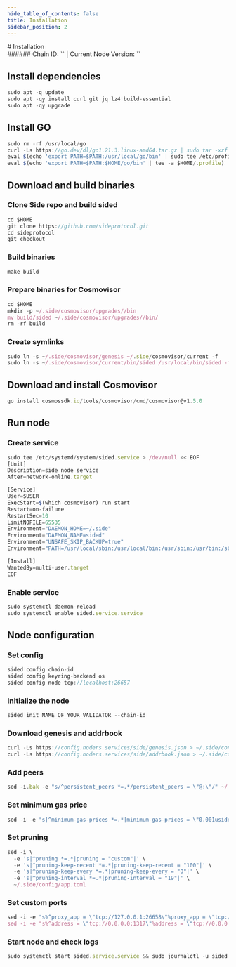 ```yaml
---
hide_table_of_contents: false
title: Installation
sidebar_position: 2
---
```


<div class="h1-with-icon icon-side">
# Installation
</div>
###### Chain ID: `` | Current Node Version: ``

## Install dependencies

```js
sudo apt -q update
sudo apt -qy install curl git jq lz4 build-essential
sudo apt -qy upgrade
```

## Install GO
```js
sudo rm -rf /usr/local/go
curl -Ls https://go.dev/dl/go1.21.3.linux-amd64.tar.gz | sudo tar -xzf - -C /usr/local
eval $(echo 'export PATH=$PATH:/usr/local/go/bin' | sudo tee /etc/profile.d/golang.sh)
eval $(echo 'export PATH=$PATH:$HOME/go/bin' | tee -a $HOME/.profile)
```

## Download and build binaries
### Clone Side repo and build sided 
```js
cd $HOME
git clone https://github.com/sideprotocol.git
cd sideprotocol
git checkout 
```

### Build binaries
```js
make build
```
### Prepare binaries for Cosmovisor
```js
cd $HOME
mkdir -p ~/.side/cosmovisor/upgrades//bin
mv build/sided ~/.side/cosmovisor/upgrades//bin/
rm -rf build
```

### Create symlinks
```js
sudo ln -s ~/.side/cosmovisor/genesis ~/.side/cosmovisor/current -f
sudo ln -s ~/.side/cosmovisor/current/bin/sided /usr/local/bin/sided -f
```

## Download and install Cosmovisor
```js
go install cosmossdk.io/tools/cosmovisor/cmd/cosmovisor@v1.5.0
```

## Run node
### Create service
```js
sudo tee /etc/systemd/system/sided.service > /dev/null << EOF
[Unit]
Description=side node service
After=network-online.target

[Service]
User=$USER
ExecStart=$(which cosmovisor) run start
Restart=on-failure
RestartSec=10
LimitNOFILE=65535
Environment="DAEMON_HOME=~/.side"
Environment="DAEMON_NAME=sided"
Environment="UNSAFE_SKIP_BACKUP=true"
Environment="PATH=/usr/local/sbin:/usr/local/bin:/usr/sbin:/usr/bin:/sbin:/bin:/usr/games:/usr/local/games:/snap/bin:~/.side/cosmovisor/current/bin"

[Install]
WantedBy=multi-user.target
EOF
```

### Enable service
```js
sudo systemctl daemon-reload
sudo systemctl enable sided.service.service
```

## Node configuration
### Set config
```js
sided config chain-id 
sided config keyring-backend os
sided config node tcp://localhost:26657
```

### Initialize the node
```js
sided init NAME_OF_YOUR_VALIDATOR --chain-id 
```

### Download genesis and addrbook
```js
curl -Ls https://config.noders.services/side/genesis.json > ~/.side/config/genesis.json
curl -Ls https://config.noders.services/side/addrbook.json > ~/.side/config/addrbook.json
```
### Add peers
```js
sed -i.bak -e "s/^persistent_peers *=.*/persistent_peers = \"@:\"/" ~/.side/config/config.toml
```

### Set minimum gas price
```js
sed -i -e "s|^minimum-gas-prices *=.*|minimum-gas-prices = \"0.001uside\"|" ~/.side/config/app.toml
```
### Set pruning
```js
sed -i \
  -e 's|^pruning *=.*|pruning = "custom"|' \
  -e 's|^pruning-keep-recent *=.*|pruning-keep-recent = "100"|' \
  -e 's|^pruning-keep-every *=.*|pruning-keep-every = "0"|' \
  -e 's|^pruning-interval *=.*|pruning-interval = "19"|' \
  ~/.side/config/app.toml
```

### Set custom ports
```js
sed -i -e "s%^proxy_app = \"tcp://127.0.0.1:26658\"%proxy_app = \"tcp://127.0.0.1:14758\"%; s%^laddr = \"tcp://127.0.0.1:26657\"%laddr = \"tcp://127.0.0.1:14757\"%; s%^pprof_laddr = \"localhost:6060\"%pprof_laddr = \"localhost:14760\"%; s%^laddr = \"tcp://0.0.0.0:26656\"%laddr = \"tcp://0.0.0.0:14756\"%; s%^prometheus_listen_addr = \":26660\"%prometheus_listen_addr = \":14766\"%" ~/.side/config/config.toml
sed -i -e "s%^address = \"tcp://0.0.0.0:1317\"%address = \"tcp://0.0.0.0:14717\"%; s%^address = \":8080\"%address = \":14780\"%; s%^address = \"0.0.0.0:9090\"%address = \"0.0.0.0:14790\"%; s%^address = \"0.0.0.0:9091\"%address = \"0.0.0.0:14791\"%; s%:8545%:14745%; s%:8546%:14746%; s%:6065%:14765%" ~/.side/config/app.toml
```

### Start node and check logs
```js
sudo systemctl start sided.service.service && sudo journalctl -u sided.service.service -f --no-hostname -o cat
```
